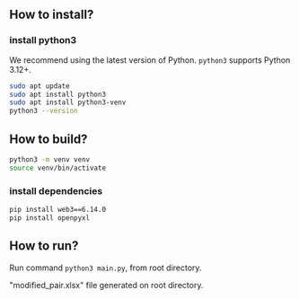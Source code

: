 ## How to install?

### install python3
We recommend using the latest version of Python. `python3` supports Python 3.12+.
```bash
sudo apt update
sudo apt install python3
sudo apt install python3-venv
python3 --version
```

## How to build?
```bash
python3 -m venv venv
source venv/bin/activate
```

### install dependencies
```bash
pip install web3==6.14.0
pip install openpyxl
```

## How to run?
Run command ``python3 main.py``, from root directory.

"modified_pair.xlsx" file generated on root directory.